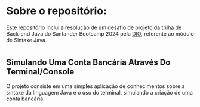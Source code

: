 # Sobre o repositório:
Este repositório inclui a resolução de um desafio de projeto da trilha de Back-end Java do Santander Bootcamp 2024 pela [DIO](https://www.dio.me/), referente ao módulo de Sintaxe Java. 

#

## Simulando Uma Conta Bancária Através Do Terminal/Console
O projeto consiste em uma simples aplicação de conhecimentos sobre a sintaxe da linguagem Java e o uso do terminal, simulando a criação de uma conta bancária.